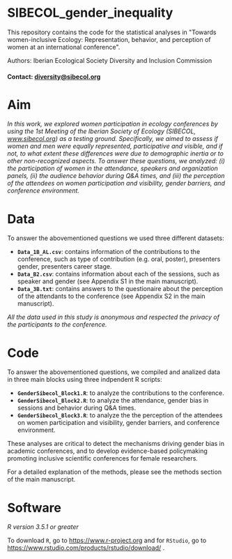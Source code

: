 # SIBECOL_gender_inequality
This repository contains the code for the statistical analyses in "Towards women-inclusive Ecology: Representation, behavior, and perception of women at an international conference".

Authors: Iberian Ecological Society Diversity and Inclusion Commission 

#### Contact: diversity@sibecol.org

# Aim
_In this work, we explored women participation in ecology conferences by using the 1st Meeting of the Iberian Society of Ecology (SIBECOL, www.sibecol.org) as a testing ground. Specifically, we aimed to assess if women and men were equally represented, participative and visible, and if not, to what extent these differences were due to demographic inertia or to other non-recognized aspects. To answer these questions, we analyzed: (i) the participation of women in the attendance, speakers and organization panels, (ii) the audience behavior during Q&A times, and (iii) the perception of the attendees on women participation and visibility, gender barriers, and conference environment._

# Data
To answer the abovementioned questions we used three different datasets: 

- __`Data_1B_AL.csv`__: contains information of the contributions to the conference, such as type of contribution (e.g. oral, poster), presenters gender, presenters career stage. 
- __`Data_B2.csv`__: contains information about each of the sessions, such as speaker and gender (see Appendix S1 in the main manuscript). 
- __`Data_3B.txt`__: contains answers to the questionaire about the perception of the attendants to the conference (see Appendix S2 in the main manuscript). 

_All the data used in this study is anonymous and respected the privacy of the participants to the conference._

# Code

To answer the abovementioned questions, we compiled and analized data in three main blocks using three indpendent R scripts: 

- __`GenderSibecol_Block1.R`__: to analyze the contributions to the conference.
- __`GenderSibecol_Block2.R`__: to analyze the attendance, gender bias in sessions and behavior during Q&A times.
- __`GenderSibecol_Block3.R`__: to analyze the the perception of the attendees on women participation and visibility, gender barriers, and conference environment.

These analyses are critical to detect the mechanisms driving gender bias in academic conferences, and to develop evidence-based policymaking promoting inclusive scientific conferences for female researchers.

For a detailed explanation of the methods, please see the methods section of the main manuscript.

# Software
_R version 3.5.1 or greater_

To download `R`, go to https://www.r-project.org and for `RStudio`, go to https://www.rstudio.com/products/rstudio/download/ .

